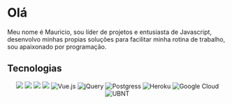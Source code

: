 <h1>Olá</h1>

<div>
 <p>Meu nome é Mauricio, sou líder de projetos e entusiasta de Javascript, desenvolvo minhas propias soluções para facilitar minha rotina de trabalho, sou apaixonado por programação.
</p>
</div>

<h2>Tecnologias</h2>
<div align="center">
 <!--HTML-->
<img src="https://img.shields.io/badge/HTML-239120?style=for-the-badge&logo=html5&logoColor=white">
<!--CSS-->
<img src="https://img.shields.io/badge/CSS3-1572B6?style=for-the-badge&logo=css3&logoColor=white">
<!--JS-->
<img src="https://img.shields.io/badge/JavaScript-F7DF1E?style=for-the-badge&logo=javascript&logoColor=black">
<!--NODE-->
<img src="https://img.shields.io/badge/Node.js-43853D?style=for-the-badge&logo=node.js&logoColor=white">
  <!--VUE-->
 <img alt="Vue.js" src="https://img.shields.io/badge/Vue.js-35495E?style=for-the-badge&logo=vue.js&logoColor=4FC08D"/>
 <!--JQUERY-->
 <img alt="jQuery" src="https://img.shields.io/badge/jquery%20-%230769AD.svg?&style=for-the-badge&logo=jquery&logoColor=white"/>
 <!--DB-->
 <img alt="Postgress" src="https://img.shields.io/badge/PostgreSQL-316192?style=for-the-badge&logo=postgresql&logoColor=white"/>
<!--HEROKU-->
 <img alt="Heroku" src="https://img.shields.io/badge/heroku%20-%23430098.svg?&style=for-the-badge&logo=heroku&logoColor=white"/>
 <!--GOOGLECLOUD-->
 <img alt="Google Cloud" src="https://img.shields.io/badge/Google%20Cloud%20-%234285F4.svg?&style=for-the-badge&logo=google-cloud&logoColor=white"/>
 <!--OS-->
 <img alt="UBNT" src="https://img.shields.io/badge/Ubuntu-E95420?style=for-the-badge&logo=ubuntu&logoColor=white"/>
 
 
</div>


